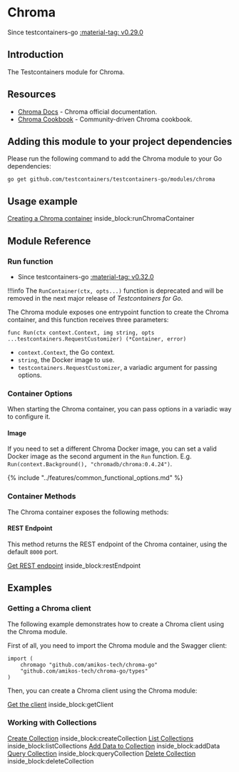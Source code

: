 # Chroma

Since testcontainers-go <a href="https://github.com/testcontainers/testcontainers-go/releases/tag/v0.29.0"><span class="tc-version">:material-tag: v0.29.0</span></a>

## Introduction

The Testcontainers module for Chroma.

## Resources

- [Chroma Docs](https://docs.trychroma.com/getting-started) - Chroma official documentation.
- [Chroma Cookbook](http://cookbook.chromadb.dev) - Community-driven Chroma cookbook.

## Adding this module to your project dependencies

Please run the following command to add the Chroma module to your Go dependencies:

```
go get github.com/testcontainers/testcontainers-go/modules/chroma
```

## Usage example

<!--codeinclude-->
[Creating a Chroma container](../../modules/chroma/examples_test.go) inside_block:runChromaContainer
<!--/codeinclude-->

## Module Reference

### Run function

- Since testcontainers-go <a href="https://github.com/testcontainers/testcontainers-go/releases/tag/v0.32.0"><span class="tc-version">:material-tag: v0.32.0</span></a>

!!!info
    The `RunContainer(ctx, opts...)` function is deprecated and will be removed in the next major release of _Testcontainers for Go_.

The Chroma module exposes one entrypoint function to create the Chroma container, and this function receives three parameters:

```golang
func Run(ctx context.Context, img string, opts ...testcontainers.RequestCustomizer) (*Container, error)
```

- `context.Context`, the Go context.
- `string`, the Docker image to use.
- `testcontainers.RequestCustomizer`, a variadic argument for passing options.

### Container Options

When starting the Chroma container, you can pass options in a variadic way to configure it.

#### Image

If you need to set a different Chroma Docker image, you can set a valid Docker image as the second argument in the `Run` function.
E.g. `Run(context.Background(), "chromadb/chroma:0.4.24")`.

{% include "../features/common_functional_options.md" %}

### Container Methods

The Chroma container exposes the following methods:

#### REST Endpoint

This method returns the REST endpoint of the Chroma container, using the default `8000` port.

<!--codeinclude-->
[Get REST endpoint](../../modules/chroma/chroma_test.go) inside_block:restEndpoint
<!--/codeinclude-->

## Examples

### Getting a Chroma client

The following example demonstrates how to create a Chroma client using the Chroma module.

First of all, you need to import the Chroma module and the Swagger client:

```golang
import (
    chromago "github.com/amikos-tech/chroma-go"
    "github.com/amikos-tech/chroma-go/types"
)
```

Then, you can create a Chroma client using the Chroma module:

<!--codeinclude-->
[Get the client](../../modules/chroma/examples_test.go) inside_block:getClient
<!--/codeinclude-->

### Working with Collections

<!--codeinclude-->
[Create Collection](../../modules/chroma/examples_test.go) inside_block:createCollection
[List Collections](../../modules/chroma/examples_test.go) inside_block:listCollections
[Add Data to Collection](../../modules/chroma/examples_test.go) inside_block:addData
[Query Collection](../../modules/chroma/examples_test.go) inside_block:queryCollection
[Delete Collection](../../modules/chroma/examples_test.go) inside_block:deleteCollection
<!--/codeinclude-->